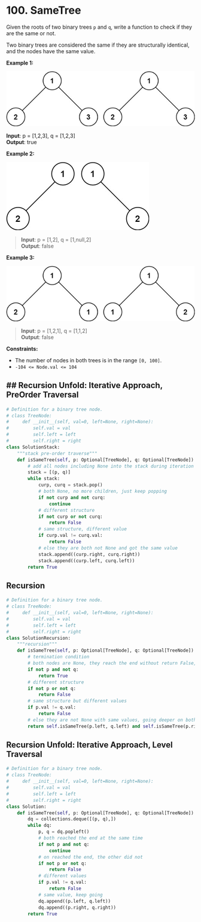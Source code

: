 # 100. SameTree

Given the roots of two binary trees `p` and `q`, write a function to check if they are the same or not.

Two binary trees are considered the same if they are structurally identical, and the nodes have the same value.


**Example 1:**

![img.png](../../Images/100-1.png)

**Input**: p = [1,2,3], q = [1,2,3]  
**Output**: true  


**Example 2:**

![img_1.png](../../Images/100-2.png)


>**Input**: p = [1,2], q = [1,null,2]  
**Output**: false

**Example 3:**

![img_2.png](../../Images/100-3.png)

>**Input**: p = [1,2,1], q = [1,1,2]  
**Output**: false
 

**Constraints:**

* The number of nodes in both trees is in the range `[0, 100]`.
* `-104 <= Node.val <= 104`

## ## Recursion Unfold: Iterative Approach, PreOrder Traversal

```python
# Definition for a binary tree node.
# class TreeNode:
#     def __init__(self, val=0, left=None, right=None):
#         self.val = val
#         self.left = left
#         self.right = right
class SolutionStack:
    """stack pre-order traverse"""
    def isSameTree(self, p: Optional[TreeNode], q: Optional[TreeNode]) -> bool:
        # add all nodes including None into the stack during iteration
        stack = [(p, q)]
        while stack:
            curp, curq = stack.pop()
            # both None, no more children, just keep popping
            if not curp and not curq:
                continue
            # different structure
            if not curp or not curq:
                return False
            # same structure, different value
            if curp.val != curq.val:
                return False
            # else they are both not None and got the same value
            stack.append((curp.right, curq.right))
            stack.append((curp.left, curq.left))
        return True
```

## Recursion

```python
# Definition for a binary tree node.
# class TreeNode:
#     def __init__(self, val=0, left=None, right=None):
#         self.val = val
#         self.left = left
#         self.right = right
class SolutionRecursion:
    """recursion"""
    def isSameTree(self, p: Optional[TreeNode], q: Optional[TreeNode]) -> bool:
        # termination condition
        # both nodes are None, they reach the end without return False, meaning they are the same
        if not p and not q:
            return True
        # different structure
        if not p or not q:
            return False
        # same structure but different values
        if p.val != q.val:
            return False
        # else they are not None with same values, going deeper on both sides
        return self.isSameTree(p.left, q.left) and self.isSameTree(p.right, q.right)
```


## Recursion Unfold: Iterative Approach, Level Traversal

```python
# Definition for a binary tree node.
# class TreeNode:
#     def __init__(self, val=0, left=None, right=None):
#         self.val = val
#         self.left = left
#         self.right = right
class Solution:
    def isSameTree(self, p: Optional[TreeNode], q: Optional[TreeNode]) -> bool:
        dq = collections.deque([(p, q),])
        while dq:
            p, q = dq.popleft()
            # both reached the end at the same time
            if not p and not q:
                continue
            # on reached the end, the other did not
            if not p or not q:
                return False
            # different values
            if p.val != q.val:
                return False
            # same value, keep going
            dq.append((p.left, q.left))
            dq.append((p.right, q.right))
        return True
```